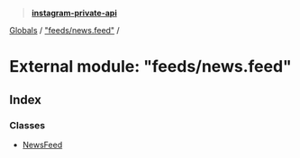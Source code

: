 > **[instagram-private-api](../README.md)**

[Globals](../README.md) / ["feeds/news.feed"](_feeds_news_feed_.md) /

# External module: "feeds/news.feed"

## Index

### Classes

* [NewsFeed](../classes/_feeds_news_feed_.newsfeed.md)